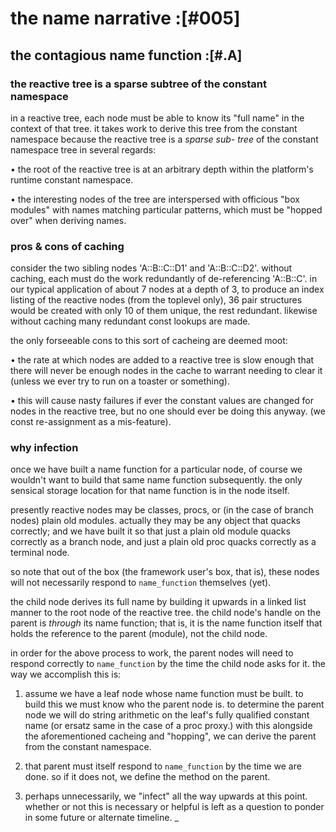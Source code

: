 # the name narrative :[#005]

## the contagious name function :[#.A]

### the reactive tree is a sparse subtree of the constant namespace

in a reactive tree, each node must be able to know its "full name"
in the context of that tree. it takes work to derive this tree from
the constant namespace because the reactive tree is a *sparse sub-
tree* of the constant namespace tree in several regards:

  • the root of the reactive tree is at an arbitrary depth
    within the platform's runtime constant namespace.

  • the interesting nodes of the tree are interspersed with
    officious "box modules" with names matching particular
    patterns, which must be "hopped over" when deriving names.




### pros & cons of caching

consider the two sibling nodes 'A::B::C::D1' and 'A::B::C::D2'.
without caching, each must do the work redundantly of de-referencing
'A::B::C'. in our typical application of about 7 nodes at a depth of 3,
to produce an index listing of the reactive nodes (from the toplevel
only), 36 pair structures would be created with only 10 of them unique,
the rest redundant. likewise without caching many redundant const
lookups are made.

the only forseeable cons to this sort of cacheing are deemed moot:

  • the rate at which nodes are added to a reactive tree is slow
    enough that there will never be enough nodes in the cache to
    warrant needing to clear it (unless we ever try to run on a toaster
    or something).

  • this will cause nasty failures if ever the constant values are
    changed for nodes in the reactive tree, but no one should ever
    be doing this anyway. (we const re-assignment as a mis-feature).




### why infection

once we have built a name function for a particular node, of course we
wouldn't want to build that same name function subsequently. the only
sensical storage location for that name function is in the node itself.

presently reactive nodes may be classes, procs, or (in the case of
branch nodes) plain old modules. actually they may be any object that
quacks correctly; and we have built it so that just a plain old module
quacks correctly as a branch node, and just a plain old proc quacks
correctly as a terminal node.

so note that out of the box (the framework user's box, that is), these
nodes will not necessarily respond to `name_function` themselves (yet).

the child node derives its full name by building it upwards in a linked
list manner to the root node of the reactive tree. the child node's
handle on the parent is *through* its name function; that is, it is the
name function itself that holds the reference to the parent (module),
not the child node.

in order for the above process to work, the parent nodes will need to
respond correctly to `name_function` by the time the child node asks for
it. the way we accomplish this is:

  1. assume we have a leaf node whose name function must be built.
     to build this we must know who the parent node is. to determine
     the parent node we will do string arithmetic on the leaf's fully
     qualified constant name (or ersatz same in the case of a proc
     proxy.) with this alongside the aforementioned cacheing and
     "hopping", we can derive the parent from the constant namespace.

  3. that parent must itself respond to `name_function` by the time we
     are done. so if it does not, we define the method on the parent.

  4. perhaps unnecessarily, we "infect" all the way upwards at this
     point. whether or not this is necessary or helpful is left as a
     question to ponder in some future or alternate timeline.
_
